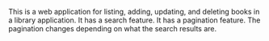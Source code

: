 This is a web application for listing, adding, updating, and deleting books in a library application.
It has a search feature.
It has a pagination feature.
The pagination changes depending on what the search results are.